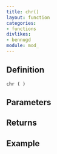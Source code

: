 ```yaml
---
title: chr()
layout: function
categories:
- functions
divlikes:
- bennugd
module: mod_
---
```


## Definition

    chr ( )

## Parameters

## Returns

## Example
